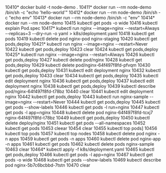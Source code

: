 10410* docker build -t node-demo .
10411* docker run --rm node-demo  /bin/sh -c "echo 'hello-world'"
10412* docker run --rm node-demo  /bin/sh -c "echo env"
10413* docker run --rm node-demo  /bin/sh -c "env"
10414* docker run --rm node-demo
10415  kubectl get pods -o wide
10416  kubectl explain Pod.spec
10417* kubectl run nginx --image=nginx --restart=Always --replicas=3  --dry-run -o yaml > k8s/deployment.yaml
10418  kubectl get pods
10419  kubectl delete pod nginx-pod  nginx-staging
10420  kubectl get pods,deploy
10421* kubectl run nginx --image=nginx --restart=Never
10422  kubectl get pods,deploy
10423  clear
10424  kubectl get pods,deploy
10425* kubectl run nginx --image=nginx --restart=Always
10426  kubectl get pods,deploy
10427  kubectl delete pod/nginx
10428  kubectl get pods,deploy
10429  kubectl delete pod/nginx-64f497f8fd-pfvqm
10430  kubectl get pods,deploy
10431  kubectl edit deployment nginx
10432  kubectl get pods,deploy
10433  clear
10434  kubectl get pods,deploy
10435  kubectl edit deployment nginx
10436  kubectl get pods,deploy
10437  kubectl edit deployment nginx
10438  kubectl get pods,deploy
10439  kubectl describe pod/nginx-64f497f8fd-t78bz 
10440  clear
10441  kubectl edit deployment nginx
10442  kubectl get pods,deploy
10443  kubectl run nginx-sample --image=nginx --restart=Never
10444  kubectl get pods,deploy
10445  kubectl get pods --show-labels
10446  kubectl get pods -l run=nginx
10447  kubectl get pods -l app=nginx
10448  kubectl delete pod nginx-64f497f8fd-tcxj7 nginx-64f497f8fd-t78bz
10449  kubectl get pods,deploy
10450  kubectl delete deploy/nginx
10451  kubectl get pods --all-namespaces
10452  kubectl get pods
10453  cleear
10454  clear
10455  kubectl top pods]
10456  kubectl top pods
10457  kubectl top nodes
10458  kubectl delete pod nginx -n apps
10459  kubectl get pods -n apps
10460  kubectl delete pod nginx-app  -n apps
10461  kubectl get pods
10462  kubectl delete  pods nginx-sample
10463  clear
10464* kubectl apply -f k8s/deployment.yaml
10465  kubectl get pods,deploy
10466  kubectl get pods -l app=nginx
10467  kubectl get pods -o wide
10468  kubectl get pods --show-labels
10469  kubectl describe pod nginx-5b7c6bcbbd-7tstn 
10470  clear